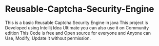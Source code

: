 # Reusable-Captcha-Security-Engine
This is a basic Reusable Captcha Security Engine in java
This project is Developed using Intellij Idea Ultimate you can also use it on Community edition
This Code is free and Open source for everyone and Anyone can Use, Modify, Update it without permission.
